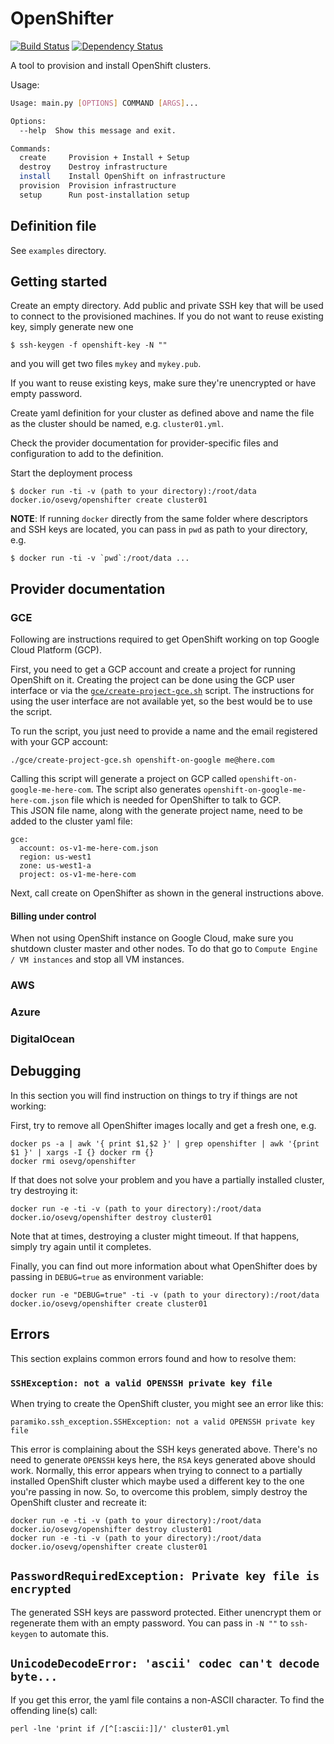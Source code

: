 # OpenShifter

[![Build Status](https://travis-ci.org/openshift-evangelists/openshifter.svg?branch=master)](https://travis-ci.org/openshift-evangelists/openshifter)
[![Dependency Status](https://gemnasium.com/badges/github.com/openshift-evangelists/openshifter.svg)](https://gemnasium.com/github.com/openshift-evangelists/openshifter)

A tool to provision and install OpenShift clusters.

Usage:

```bash
Usage: main.py [OPTIONS] COMMAND [ARGS]...

Options:
  --help  Show this message and exit.

Commands:
  create     Provision + Install + Setup
  destroy    Destroy infrastructure
  install    Install OpenShift on infrastructure
  provision  Provision infrastructure
  setup      Run post-installation setup
```

## Definition file

See `examples` directory.

## Getting started

Create an empty directory. Add public and private SSH key that will be used to connect to the provisioned machines. If
you do not want to reuse existing key, simply generate new one

```
$ ssh-keygen -f openshift-key -N ""
```

and you will get two files `mykey` and `mykey.pub`.

If you want to reuse existing keys, make sure they're unencrypted or have empty password.

Create yaml definition for your cluster as defined above and name the file as the cluster should be named, e.g.
`cluster01.yml`.

Check the provider documentation for provider-specific files and configuration to add to the definition.

Start the deployment process

```
$ docker run -ti -v (path to your directory):/root/data docker.io/osevg/openshifter create cluster01
```

__NOTE__: If running `docker` directly from the same folder where descriptors and SSH keys are located, you can pass in ``pwd`` as path to your directory, e.g.

    $ docker run -ti -v `pwd`:/root/data ...


## Provider documentation

### GCE

Following are instructions required to get OpenShift working on top Google Cloud Platform (GCP).

First, you need to get a GCP account and create a project for running OpenShift on it.
Creating the project can be done using the GCP user interface or via the [`gce/create-project-gce.sh`](gce/create-project-gce.sh) script.
The instructions for using the user interface are not available yet, so the best would be to use the script.

To run the script, you just need to provide a name and the email registered with your GCP account:

    ./gce/create-project-gce.sh openshift-on-google me@here.com

Calling this script will generate a project on GCP called `openshift-on-google-me-here-com`.
The script also generates `openshift-on-google-me-here-com.json` file which is needed for OpenShifter to talk to GCP.  
This JSON file name, along with the generate project name, need to be added to the cluster yaml file:

    gce:
      account: os-v1-me-here-com.json
      region: us-west1
      zone: us-west1-a
      project: os-v1-me-here-com

Next, call create on OpenShifter as shown in the general instructions above.

#### Billing under control

When not using OpenShift instance on Google Cloud, make sure you shutdown cluster master and other nodes.
To do that go to `Compute Engine / VM instances` and stop all VM instances.


### AWS

### Azure

### DigitalOcean

## Debugging

In this section you will find instruction on things to try if things are not working:

First, try to remove all OpenShifter images locally and get a fresh one, e.g.

    docker ps -a | awk '{ print $1,$2 }' | grep openshifter | awk '{print $1 }' | xargs -I {} docker rm {}
    docker rmi osevg/openshifter

If that does not solve your problem and you have a partially installed cluster, try destroying it:

    docker run -e -ti -v (path to your directory):/root/data docker.io/osevg/openshifter destroy cluster01

Note that at times, destroying a cluster might timeout. If that happens, simply try again until it completes. 

Finally, you can find out more information about what OpenShifter does by passing in `DEBUG=true` as environment variable:

    docker run -e "DEBUG=true" -ti -v (path to your directory):/root/data docker.io/osevg/openshifter create cluster01


## Errors

This section explains common errors found and how to resolve them: 

### `SSHException: not a valid OPENSSH private key file` 

When trying to create the OpenShift cluster, you might see an error like this:

    paramiko.ssh_exception.SSHException: not a valid OPENSSH private key file

This error is complaining about the SSH keys generated above.
There's no need to generate `OPENSSH` keys here, the `RSA` keys generated above should work.
Normally, this error appears when trying to connect to a partially installed OpenShift cluster which maybe used a different key to the one you're passing in now.
So, to overcome this problem, simply destroy the OpenShift cluster and recreate it:

    docker run -e -ti -v (path to your directory):/root/data docker.io/osevg/openshifter destroy cluster01
    docker run -e -ti -v (path to your directory):/root/data docker.io/osevg/openshifter create cluster01     

## `PasswordRequiredException: Private key file is encrypted`

The generated SSH keys are password protected.
Either unencrypt them or regenerate them with an empty password. 
You can pass in `-N ""` to `ssh-keygen` to automate this.

## `UnicodeDecodeError: 'ascii' codec can't decode byte...`

If you get this error, the yaml file contains a non-ASCII character.
To find the offending line(s) call:

    perl -lne 'print if /[^[:ascii:]]/' cluster01.yml
